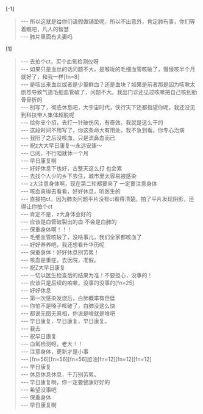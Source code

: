 
[-1] 
>--- 所以这就是给你们请假做铺垫呢，所以不出意外，肯定肺有事，你们等着瞧吧，凡人的智慧<br>
>--- 肺片里面有夫妻吗<br>

[1] 
>--- 去拍个ct，买个血氧检测仪呀<br>
>--- 如果只是血丝的话问题不大，是喉咙的毛细血管咳破了，慢慢咳半个月就好了，和我一样[fn=8]<br>
>--- 是咳出来血丝或者是少量鲜血？还是血块？如果是前者那是因为咳嗽太剧烈导致气道毛细血管破了，问题不大。我出门诊还见过咳嗽把自己咳到肋骨骨折的<br>
>--- 别写了，彻底休息吧，大宇宙时代，侠行天下还都指望你呢，我还没见到科技带人集体超脱呢<br>
>--- 给你支个招，去打一针破伤风，有奇效。我就是这么干的<br>
>--- 这段时间不用写了，你这条命大有用处，我不急到看。你专心治病<br>
>--- 我阳了之后没咳血，只是流鼻血而已<br>
>--- 祝z大大早日康复～永远安康～<br>
>--- 已阅，不行咱就休一个月<br>
>--- 早日康复啊<br>
>--- 好好休息下也好，古整天这么打 也会累<br>
>--- 去找个人少的乡下去住，城市里太容易被感染<br>
>--- z大注意身体啊，现在第二轮都要来了 一定要注意身体<br>
>--- 咳血真得去看看，好好休息，听医生的<br>
>--- 直接拍ct，因为肺炎问题平片没有ct看得清楚。拍了平片发现阴影，还得让你拍个ct<br>
>--- 肯定不是，z大身体会好的<br>
>--- 应该是血管破裂出的血 不会是白肺的<br>
>--- 保重身体啊！！！<br>
>--- 毛细血管咳破了，没啥事儿，我们全家都咳血了<br>
>--- 好好养养吧，我还想看升华历呢<br>
>--- 保重身体！好好休息别劳累！<br>
>--- 咳血是重症，去医院，准假。<br>
>--- 祝Z大早日康复<br>
>--- 一切以医生检查后的结果为准！不要担心，没事的！<br>
>--- 应该只是后续的咳嗽，没事的没事的[fn=25]<br>
>--- 好好休息<br>
>--- 第一次感染发烧后，白肺概率有但低<br>
>--- 你怕不是嗓子咳破了，白肺没这么快<br>
>--- 都说无图无真相，你说是啥就是啥吧<br>
>--- 早日康复，早日康复，早日康复。<br>
>--- 我去<br>
>--- 祝早日康复<br>
>--- 血氧检测呀，老大！！<br>
>--- 注意身体，更新才是小事<br>
>--- [fn=56][fn=56][fn=56]加油[fn=12][fn=12][fn=12]<br>
>--- 早日康复<br>
>--- 休息休息休息，千万别劳累。<br>
>--- 早日康复啊，你一定要健康好好的<br>
>--- 希望没事吧<br>
>--- 保重身体<br>
>--- 早日康复啊<br>
